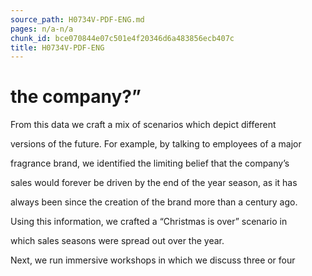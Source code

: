 ```yaml
---
source_path: H0734V-PDF-ENG.md
pages: n/a-n/a
chunk_id: bce070844e07c501e4f20346d6a483856ecb407c
title: H0734V-PDF-ENG
---
```

# the company?”

From this data we craft a mix of scenarios which depict different

versions of the future. For example, by talking to employees of a major

fragrance brand, we identified the limiting belief that the company’s

sales would forever be driven by the end of the year season, as it has

always been since the creation of the brand more than a century ago.

Using this information, we crafted a “Christmas is over” scenario in

which sales seasons were spread out over the year.

Next, we run immersive workshops in which we discuss three or four
